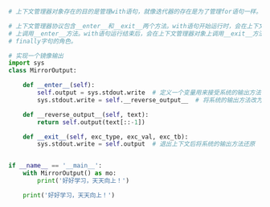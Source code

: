 
<BlogInfo id="1165" title="2.上下文管理器和with块" author="白日梦想猿" pv=0 read_times=0 pre_cost_time=0分34秒 category="上下文管理器和else块" tag_list="['上下文管理器和else块']" create_time="2022.04.23 15:19:31" update_time="2022.04.23 16:36:18" />

```python
# 上下文管理器对象存在的目的是管理with语句，就像迭代器的存在是为了管理for语句一样。

# 上下文管理器协议包含__enter__和__exit__两个方法。with语句开始运行时，会在上下文管理器对象
# 上调用__enter__方法。with语句运行结束后，会在上下文管理器对象上调用__exit__方法，以此扮演
# finally字句的角色。

# 实现一个镜像输出
import sys
class MirrorOutput:

    def __enter__(self):
        self.output = sys.stdout.write  # 定义一个变量用来接受系统的输出方法
        sys.stdout.write = self.__reverse_output__  # 将系统的输出方法改为自己定义的输出方法

    def __reverse_output__(self, text):
        return self.output(text[::-1])

    def __exit__(self, exc_type, exc_val, exc_tb):
        sys.stdout.write = self.output  # 退出上下文后将系统的输出方法还原


if __name__ == '__main__':
    with MirrorOutput() as mo:
        print('好好学习，天天向上！')

    print('好好学习，天天向上！')

```
